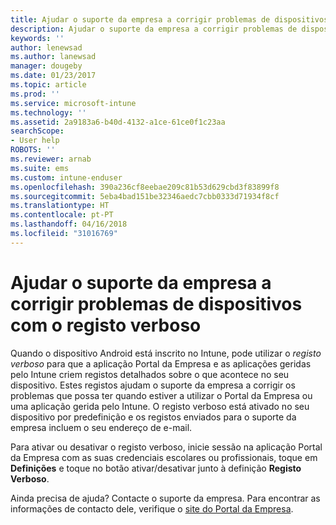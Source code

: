 ```yaml
---
title: Ajudar o suporte da empresa a corrigir problemas de dispositivos com o registo verboso | Documentos da Microsoft
description: Ajudar o suporte da empresa a corrigir problemas de dispositivos com o registo verboso
keywords: ''
author: lenewsad
ms.author: lanewsad
manager: dougeby
ms.date: 01/23/2017
ms.topic: article
ms.prod: ''
ms.service: microsoft-intune
ms.technology: ''
ms.assetid: 2a9183a6-b40d-4132-a1ce-61ce0f1c23aa
searchScope:
- User help
ROBOTS: ''
ms.reviewer: arnab
ms.suite: ems
ms.custom: intune-enduser
ms.openlocfilehash: 390a236cf8eebae209c81b53d629cbd3f83899f8
ms.sourcegitcommit: 5eba4bad151be32346aedc7cbb0333d71934f8cf
ms.translationtype: HT
ms.contentlocale: pt-PT
ms.lasthandoff: 04/16/2018
ms.locfileid: "31016769"
---
```

# <a name="help-your-company-support-fix-device-issues-with-verbose-logging"></a>Ajudar o suporte da empresa a corrigir problemas de dispositivos com o registo verboso

Quando o dispositivo Android está inscrito no Intune, pode utilizar o *registo verboso* para que a aplicação Portal da Empresa e as aplicações geridas pelo Intune criem registos detalhados sobre o que acontece no seu dispositivo. Estes registos ajudam o suporte da empresa a corrigir os problemas que possa ter quando estiver a utilizar o Portal da Empresa ou uma aplicação gerida pelo Intune. O registo verboso está ativado no seu dispositivo por predefinição e os registos enviados para o suporte da empresa incluem o seu endereço de e-mail.

Para ativar ou desativar o registo verboso, inicie sessão na aplicação Portal da Empresa com as suas credenciais escolares ou profissionais, toque em **Definições** e toque no botão ativar/desativar junto à definição **Registo Verboso**.

Ainda precisa de ajuda? Contacte o suporte da empresa. Para encontrar as informações de contacto dele, verifique o [site do Portal da Empresa](https://portal.manage.microsoft.com#HelpDeskDialog).
